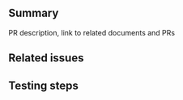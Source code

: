 ## Summary
PR description, link to related documents and PRs

## Related issues
<!-- Add issues in bullet form to show issue titles. Use Github keywords to link+close issues -->

## Testing steps
<!-- Steps to test the changes. Remove if not relevant -->

<!-- Reminders:
 - Incremented the snap version
 - Added or updated tests
 - Updated the CI/CD pipelines
 - Updated the README(s)
 - Updated external documentation
-->
